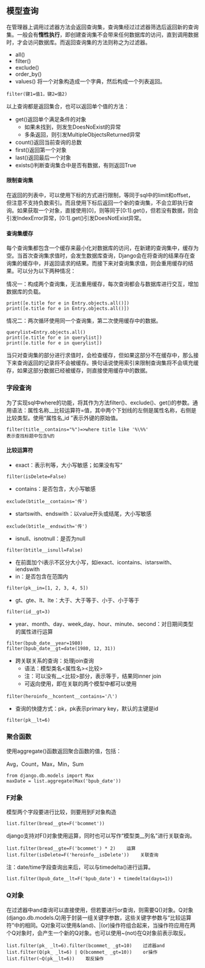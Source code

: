 ## 模型查询

在管理器上调用过滤器方法会返回查询集，查询集经过过滤器筛选后返回新的查询集。一般会有**惰性执行**，即创建查询集不会带来任何数据库的访问，直到调用数据时，才会访问数据库。而返回查询集的方法则称之为过滤器。

* all\(\)
* filter\(\)
* exclude\(\)
* order\_by\(\)
* values\(\) 将一个对象构造成一个字典，然后构成一个列表返回。

```
filter(键1=值1，键2=值2)
```

以上查询都是返回集合，也可以返回单个值的方法：

* get\(\)返回单个满足条件的对象
  * 如果未找到，则发生DoesNoExist的异常
  * 多条返回，则引发MultipleObjectsReturned异常
* count\(\)返回当前查询的总数
* first\(\)返回第一个对象
* last\(\)返回最后一个对象
* exists\(\)判断查询集合中是否有数据，有则返回True

#### 限制查询集

在返回的列表中，可以使用下标的方式进行限制，等同于sql中的limit和offset，但注意不支持负数索引。而且使用下标后返回一个新的查询集，不会立即执行查询。如果获取一个对象，直接使用\[0\]，则等同于\[0:1\].get\(\)，但若没有数据，则会引发IndexError异常，\[0:1\].get\(\)引发DoesNotExist异常。

#### 查询集缓存

每个查询集都包含一个缓存来最小化对数据库的访问，在新建的查询集中，缓存为空。当首次查询集求值时，会发生数据库查询，Django会在将查询的结果存在查询集的缓存中，并返回请求的结果。而接下来对查询集求值，则会重用缓存的结果。可以分为以下两种情况：

情况一：构成两个查询集，无法重用缓存，每次查询都会与数据库进行交互，增加数据库的负载。

```
print([e.title for e in Entry.objects.all()])
print([e.title for e in Entry.objects.all()])
```

情况二：两次循环使用同一个查询集，第二次使用缓存中的数据。

```
querylist=Entry.objects.all()
print([e.title for e in querylist])
print([e.title for e in querylist])
```

当只对查询集的部分进行求值时，会检查缓存，但如果这部分不在缓存中，那么接下来查询返回的记录将不会被缓存。换句话说使用索引来限制查询集将不会填充缓存，如果这部分数据已经被缓存，则直接使用缓存中的数据。

### 字段查询

为了实现sql中where的功能，将其作为方法filter\(\)、exclude\(\)、get\(\)的参数。通用语法：属性名称\_\_比较运算符=值，其中两个下划线的左侧是属性名称，右侧是比较类型。使用“属性名\_id ”表示外键的原始值。

```
filter(title__contains="%")=>where title like '%\%%'
表示查找标题中包含%的
```

#### 比较运算符

* exact：表示判等，大小写敏感；如果没有写“

```
filter(isDelete=False)
```

* contains：是否包含，大小写敏感

```
exclude(btitle__contains='传')
```

* startswith、endswith：以value开头或结尾，大小写敏感

```
exclude(btitle__endswith='传')
```

* isnull、isnotnull：是否为null

```
filter(btitle__isnull=False)
```

* 在前面加个i表示不区分大小写，如iexact、icontains、istarswith、iendswith
* in：是否包含在范围内

```
filter(pk__in=[1, 2, 3, 4, 5])
```

* gt、gte、lt、lte：大于、大于等于、小于、小于等于

```
filter(id__gt=3)
```

* year、month、day、week\_day、hour、minute、second：对日期间类型的属性进行运算

```
filter(bpub_date__year=1980)
filter(bpub_date__gt=date(1980, 12, 31))
```

* 跨关联关系的查询：处理join查询
  * 语法：模型类名&lt;属性名&gt;&lt;比较&gt;
  * 注：可以没有\_\_&lt;比较&gt;部分，表示等于，结果同inner join
  * 可返向使用，即在关联的两个模型中都可以使用

```
filter(heroinfo__hcontent__contains='八')
```

* 查询的快捷方式：pk，pk表示primary key，默认的主键是id

```
filter(pk__lt=6)
```

### 聚合函数

使用aggregate\(\)函数返回聚合函数的值，包括：

Avg，Count，Max，Min，Sum

```
from django.db.models import Max
maxDate = list.aggregate(Max('bpub_date'))
```

### F对象

模型两个字段要进行比较，则要用到F对象构造

```
list.filter(bread__gte=F('bcommet'))
```

django支持对F\(\)对象使用运算，同时也可以写作“模型类\_\_列名”进行关联查询。

```
list.filter(bread__gte=F('bcommet') * 2)    运算
list.filter(isDelete=F('heroinfo__isDelete'))    关联查询
```

注：date/time字段查询出来后，可以与timedelta\(\)进行运算。

```
list.filter(bpub_date__lt=F('bpub_date') + timedelta(days=1))
```

### Q对象

在过滤器中and查询可以直接使用，但若要进行or查询，则需要Q\(\)对象。Q对象\(django.db.models.Q\)用于封装一组关键字参数，这些关键字参数与“比较运算符”中的相同。Q对象可以使用&\(and\)、\|\(or\)操作符组合起来，当操作符应用在两个Q对象时，会产生一个新的Q对象。也可以使用~\(not\)在Q对象前表示取反。

```
list.filter(pk_ _lt=6).filter(bcommet_ _gt=10)    过滤器and
list.filter(Q(pk_ _lt=6) | Q(bcommet_ _gt=10))    or操作
list.filter(~Q(pk__lt=6))    取反操作
```



